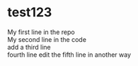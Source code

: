 # test123
My first line in the repo  
My second line in the code  
add a third line   
fourth line
edit the fifth line in another way
